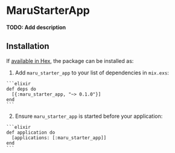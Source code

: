 # MaruStarterApp

**TODO: Add description**

## Installation

If [available in Hex](https://hex.pm/docs/publish), the package can be installed as:

  1. Add `maru_starter_app` to your list of dependencies in `mix.exs`:

    ```elixir
    def deps do
      [{:maru_starter_app, "~> 0.1.0"}]
    end
    ```

  2. Ensure `maru_starter_app` is started before your application:

    ```elixir
    def application do
      [applications: [:maru_starter_app]]
    end
    ```

